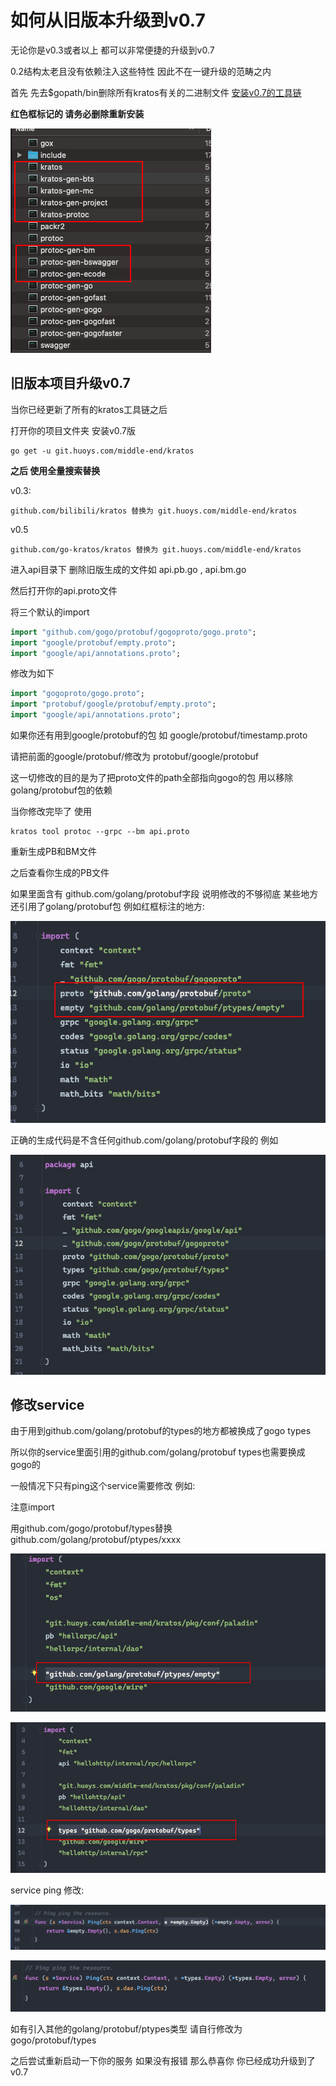 # 如何从旧版本升级到v0.7
无论你是v0.3或者以上 都可以非常便捷的升级到v0.7

0.2结构太老且没有依赖注入这些特性 因此不在一键升级的范畴之内

首先 先去$gopath/bin删除所有kratos有关的二进制文件 [安装v0.7的工具链](new-generator-tools.md)

**红色框标记的 请务必删除重新安装**

![kratos-tool-list](kratos-tool-list.png)



## 旧版本项目升级v0.7
当你已经更新了所有的kratos工具链之后

打开你的项目文件夹 安装v0.7版
```shell
go get -u git.huoys.com/middle-end/kratos
``` 

**之后 使用全量搜索替换** 

v0.3:
```
github.com/bilibili/kratos 替换为 git.huoys.com/middle-end/kratos
```

v0.5
```
github.com/go-kratos/kratos 替换为 git.huoys.com/middle-end/kratos
```

进入api目录下 删除旧版生成的文件如 api.pb.go , api.bm.go

然后打开你的api.proto文件

将三个默认的import
```protobuf
import "github.com/gogo/protobuf/gogoproto/gogo.proto";
import "google/protobuf/empty.proto";
import "google/api/annotations.proto";
```

修改为如下
```protobuf
import "gogoproto/gogo.proto";
import "protobuf/google/protobuf/empty.proto";
import "google/api/annotations.proto";
```

如果你还有用到google/protobuf的包 如 google/protobuf/timestamp.proto

请把前面的google/protobuf/修改为 protobuf/google/protobuf

这一切修改的目的是为了把proto文件的path全部指向gogo的包 用以移除golang/protobuf包的依赖

当你修改完毕了 使用 
```shell
kratos tool protoc --grpc --bm api.proto
```
重新生成PB和BM文件

之后查看你生成的PB文件

如果里面含有 github.com/golang/protobuf字段 说明修改的不够彻底 某些地方还引用了golang/protobuf包
例如红框标注的地方:

![golang-gen](golang-gen.png)

正确的生成代码是不含任何github.com/golang/protobuf字段的 例如

![gogo-gen](gogo-gen.png)


## 修改service

由于用到github.com/golang/protobuf的types的地方都被换成了gogo types

所以你的service里面引用的github.com/golang/protobuf types也需要换成gogo的

一般情况下只有ping这个service需要修改 例如:

注意import 

用github.com/gogo/protobuf/types替换github.com/golang/protobuf/ptypes/xxxx

![golang-gen-import](golang-gen-import.png)

![gogo-gen-import](gogo-gen-import.png)

service ping 修改:

![golang-gen-ping](golang-gen-ping.png)

![gogo-gen-ping](gogo-gen-ping.png)

如有引入其他的golang/protobuf/ptypes类型 请自行修改为gogo/protobuf/types


之后尝试重新启动一下你的服务 如果没有报错 那么恭喜你 你已经成功升级到了v0.7